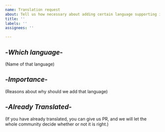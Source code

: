 ```yaml
---
name: Translation request
about: Tell us how necessary about adding certain language supporting is.
title: ''
labels: ''
assignees: ''

---
```


## -*Which language*-
(Name of that language)

## -*Importance*-
(Reasons about why should we add that language)

## -*Already Translated*-
(If you have already translated, you can give us PR, and we will let the whole community decide whether or not it is right.)
